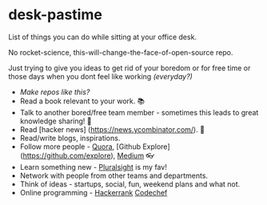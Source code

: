 # desk-pastime
List of things you can do while sitting at your office desk. 

No rocket-science, this-will-change-the-face-of-open-source repo. 

Just trying to give you ideas to get rid of your boredom or for free time or those days when you dont feel like working *(everyday?)*

* _Make repos like this?_
* Read a book relevant to your work. :books:
* Talk to another bored/free team member - sometimes this leads to great knowledge sharing! :speech_balloon:
* Read [hacker news] (https://news.ycombinator.com/). :newspaper:
* Read/write blogs, inspirations.
* Follow more people - [Quora](https://quora.com), [Github Explore] (https://github.com/explore), [Medium](https://medium.com) :eyeglasses:
* Learn something new - [Pluralsight](https://www.pluralsight.com/) is my fav!
* Network with people from other teams and departments.
* Think of ideas - startups, social, fun, weekend plans and what not.
* Online programming - [Hackerrank](https://www.hackerrank.com/sunny_patel) [Codechef](https://www.codechef.com/users/sunny_patel)



